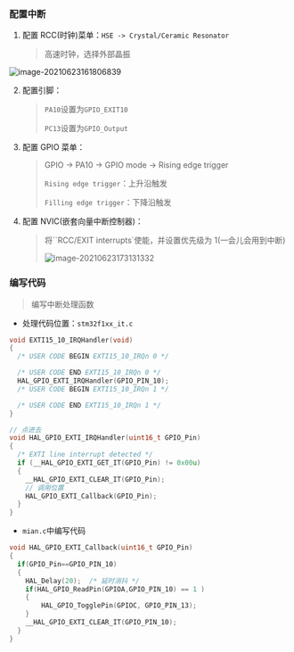 <!--
title: 06-CubeIDE中断
sort:
-->

### 配置中断

1. 配置 RCC(时钟)菜单：`HSE -> Crystal/Ceramic Resonator`

   > 高速时钟，选择外部晶振

![image-20210623161806839](https://img-1257284600.cos.ap-beijing.myqcloud.com/2021/image-20210623161806839.png)

2. 配置引脚：

   > `PA10`设置为`GPIO_EXIT10`
   >
   > `PC13`设置为`GPIO_Output`

3. 配置 GPIO 菜单：

   > GPIO -> PA10 -> GPIO mode -> Rising edge trigger
   >
   > `Rising edge trigger`：上升沿触发
   >
   > `Filling edge trigger`：下降沿触发

4. 配置 NVIC(嵌套向量中断控制器)：

   > 将``RCC/EXIT interrupts`使能，并设置优先级为 1(一会儿会用到中断)
   >
   > ![image-20210623173131332](https://img-1257284600.cos.ap-beijing.myqcloud.com/2021/image-20210623173131332.png)

### 编写代码

> 编写中断处理函数

- 处理代码位置：`stm32f1xx_it.c`

```c
void EXTI15_10_IRQHandler(void)
{
  /* USER CODE BEGIN EXTI15_10_IRQn 0 */

  /* USER CODE END EXTI15_10_IRQn 0 */
  HAL_GPIO_EXTI_IRQHandler(GPIO_PIN_10);
  /* USER CODE BEGIN EXTI15_10_IRQn 1 */

  /* USER CODE END EXTI15_10_IRQn 1 */
}

// 点进去
void HAL_GPIO_EXTI_IRQHandler(uint16_t GPIO_Pin)
{
  /* EXTI line interrupt detected */
  if (__HAL_GPIO_EXTI_GET_IT(GPIO_Pin) != 0x00u)
  {
    __HAL_GPIO_EXTI_CLEAR_IT(GPIO_Pin);
    // 调用位置
    HAL_GPIO_EXTI_Callback(GPIO_Pin);
  }
}
```

- `mian.c`中编写代码

```c
void HAL_GPIO_EXTI_Callback(uint16_t GPIO_Pin)
{
  if(GPIO_Pin==GPIO_PIN_10)
  {
    HAL_Delay(20);	/* 延时消抖 */
    if(HAL_GPIO_ReadPin(GPIOA,GPIO_PIN_10) == 1 )
    {
    	HAL_GPIO_TogglePin(GPIOC, GPIO_PIN_13);
    }
    __HAL_GPIO_EXTI_CLEAR_IT(GPIO_PIN_10);
  }
}
```
